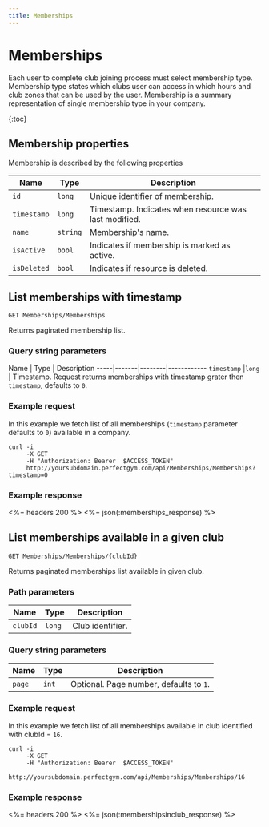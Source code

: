 ```yaml
---
title: Memberships
---
```


# Memberships

Each user to complete club joining process must select membership type. Membership type states 
which clubs user can access in which hours and club zones that can be used by the user.
Membership is a summary representation of single membership type in your company.

{:toc}


## <a name="properties"></a>Membership properties

Membership is described by the following properties

Name            | Type      | Description
-----|----------|----------------------
`id`            |`long`     | Unique identifier of membership.
`timestamp`    	|`long`     | Timestamp. Indicates when resource was last modified.
`name`    		|`string`   | Membership's name.
`isActive`     	|`bool`     | Indicates if membership is marked as active.
`isDeleted`     |`bool`     | Indicates if resource is deleted.



## List memberships with timestamp

    GET Memberships/Memberships

Returns paginated membership list.


### Query string parameters

Name         | Type   | Description
-----|-------|--------|------------
`timestamp`  |`long`  | Timestamp. Request returns memberships with timestamp grater then `timestamp`, defaults to `0`.


### Example request

In this example we fetch list of all memberships (`timestamp` parameter defaults to `0`) 
available in a company.

``` command-line
curl -i 
     -X GET 
     -H "Authorization: Bearer  $ACCESS_TOKEN"  
     http://yoursubdomain.perfectgym.com/api/Memberships/Memberships?timestamp=0
```


### Example response

<%= headers 200 %>
<%= json(:memberships_response) %>



## List memberships available in a given club

    GET Memberships/Memberships/{clubId}

Returns paginated memberships list available in given club.


### Path parameters

Name      | Type   | Description
----------|--------|------------
`clubId`  |`long`  | Club identifier.


### Query string parameters

Name      | Type   | Description
----------|--------|------------
`page`    |`int`   | Optional. Page number, defaults to `1`.


### Example request

In this example we fetch list of all memberships available in club identified with clubId = `16`.

``` command-line
curl -i 
     -X GET 
     -H "Authorization: Bearer  $ACCESS_TOKEN"  
     http://yoursubdomain.perfectgym.com/api/Memberships/Memberships/16
```


### Example response

<%= headers 200 %>
<%= json(:membershipsinclub_response) %>



